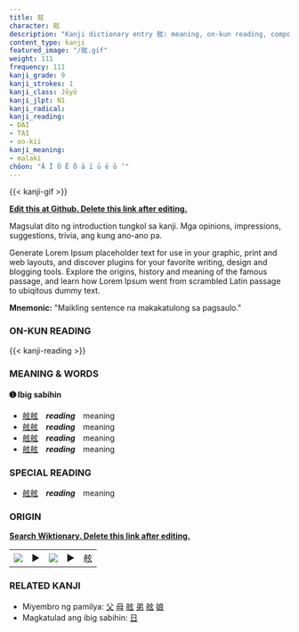 ```yaml
---
title: 舷
character: 舷
description: "Kanji dictionary entry 舷: meaning, on-kun reading, compounds, origin, related kanji"
content_type: kanji
featured_image: "/舷.gif"
weight: 111
frequency: 111
kanji_grade: 9
kanji_strokes: 1
kanji_class: Jōyō
kanji_jlpt: N1
kanji_radical: 
kanji_reading: 
- DAI
- TAI
- oo-kii
kanji_meaning:
- malaki
chōon: "Ā Ī Ū Ē Ō ā ī ū ē ō ’"
---
```

[//]: # (Don't edit the line below. Kanji animated GIF code is automatically generated.)
{{< kanji-gif >}}

[//]: # (Edit below this line.)

**[Edit this at Github. Delete this link after editing.](https://github.com/tim0g/tim/tree/main/content/kanji/舷/index.md)**

Magsulat dito ng introduction tungkol sa kanji. Mga opinions, impressions, suggestions, trivia, ang kung ano-ano pa.

Generate Lorem Ipsum placeholder text for use in your graphic, print and web layouts, and discover plugins for your favorite writing, design and blogging tools. Explore the origins, history and meaning of the famous passage, and learn how Lorem Ipsum went from scrambled Latin passage to ubiqitous dummy text.
 
**Mnemonic:** "Maikling sentence na makakatulong sa pagsaulo."

### ON-KUN READING

[//]: # (Don't edit the line below. ON-KUN READING code is automatically generated.)
{{< kanji-reading >}}

### MEANING & WORDS

#### ➊ **Ibig sabihin**
  - [舷](../舷)[舷](../舷)　***reading***　meaning
  - [舷](../舷)[舷](../舷)　***reading***　meaning
  - [舷](../舷)[舷](../舷)　***reading***　meaning
  - [舷](../舷)[舷](../舷)　***reading***　meaning

### SPECIAL READING
  - [舷](../舷)[舷](../舷)　***reading***　meaning

### ORIGIN

**[Search Wiktionary. Delete this link after editing.](https://wiktionary.org/wiki/舷)**
<table class="kanji-table"><tr><td>
<img src="60px-舷-bronze.svg.png">
</td><td>▶</td><td>
<img src="60px-舷-oracle.svg.png">
</td><td>▶</td>
<td class="kanji-origin">舷</td>
</tr></table>

### RELATED KANJI
- Miyembro ng pamilya: [父](../父) [母](../母) [舷](../舷) [弟](../弟) [舷](../舷) [娘](../娘)
- Magkatulad ang ibig sabihin: [日](../日)
